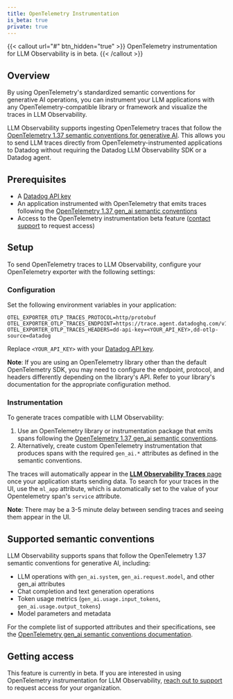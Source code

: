 ```yaml
---
title: OpenTelemetry Instrumentation
is_beta: true
private: true
---
```


{{< callout url="#" btn_hidden="true" >}}
  OpenTelemetry instrumentation for LLM Observability is in beta.
{{< /callout >}}

## Overview
By using OpenTelemetry's standardized semantic conventions for generative AI operations, you can instrument your LLM applications with any OpenTelemetry-compatible library or framework and visualize the traces in LLM Observability.

LLM Observability supports ingesting OpenTelemetry traces that follow the [OpenTelemetry 1.37 semantic conventions for generative AI][1]. This allows you to send LLM traces directly from OpenTelemetry-instrumented applications to Datadog without requiring the Datadog LLM Observability SDK or a Datadog agent.

## Prerequisites

- A [Datadog API key][2]
- An application instrumented with OpenTelemetry that emits traces following the [OpenTelemetry 1.37 gen_ai semantic conventions][1]
- Access to the OpenTelemetry instrumentation beta feature ([contact support][4] to request access)

## Setup

To send OpenTelemetry traces to LLM Observability, configure your OpenTelemetry exporter with the following settings:

### Configuration

Set the following environment variables in your application:

```
OTEL_EXPORTER_OTLP_TRACES_PROTOCOL=http/protobuf
OTEL_EXPORTER_OTLP_TRACES_ENDPOINT=https://trace.agent.datadoghq.com/v1/traces
OTEL_EXPORTER_OTLP_TRACES_HEADERS=dd-api-key=<YOUR_API_KEY>,dd-otlp-source=datadog
```

Replace `<YOUR_API_KEY>` with your [Datadog API key][2].

**Note**: If you are using an OpenTelemetry library other than the default OpenTelemetry SDK, you may need to configure the endpoint, protocol, and headers differently depending on the library's API. Refer to your library's documentation for the appropriate configuration method.

### Instrumentation

To generate traces compatible with LLM Observability:

1. Use an OpenTelemetry library or instrumentation package that emits spans following the [OpenTelemetry 1.37 gen_ai semantic conventions][1].
2. Alternatively, create custom OpenTelemetry instrumentation that produces spans with the required `gen_ai.*` attributes as defined in the semantic conventions.

The traces will automatically appear in the [**LLM Observability Traces** page][3] once your application starts sending data. To search for your traces in the UI, use the `ml_app` attribute, which is automatically set to the value of your Opentelemetry span's `service` attribute.

**Note**: There may be a 3-5 minute delay between sending traces and seeing them appear in the UI.

## Supported semantic conventions

LLM Observability supports spans that follow the OpenTelemetry 1.37 semantic conventions for generative AI, including:

- LLM operations with `gen_ai.system`, `gen_ai.request.model`, and other gen_ai attributes
- Chat completion and text generation operations
- Token usage metrics (`gen_ai.usage.input_tokens`, `gen_ai.usage.output_tokens`)
- Model parameters and metadata

For the complete list of supported attributes and their specifications, see the [OpenTelemetry gen_ai semantic conventions documentation][1].

## Getting access

This feature is currently in beta. If you are interested in using OpenTelemetry instrumentation for LLM Observability, [reach out to support][4] to request access for your organization.

[1]: https://opentelemetry.io/docs/specs/semconv/registry/attributes/gen-ai/
[2]: https://app.datadoghq.com/organization-settings/api-keys
[3]: https://app.datadoghq.com/llm/traces
[4]: /help/

